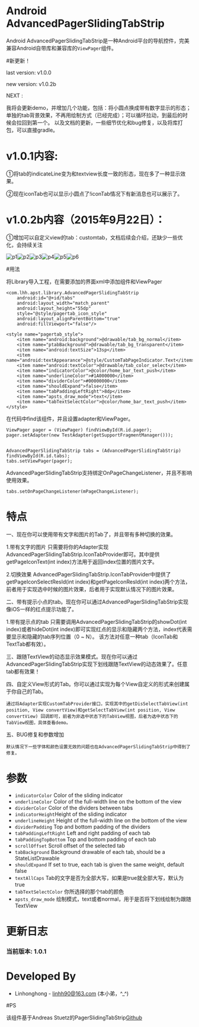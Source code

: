 # Android AdvancedPagerSlidingTabStrip

Android AdvancedPagerSlidingTabStrip是一种Android平台的导航控件，完美兼容Android自带库和兼容库的`ViewPager`组件。

#新更新！

last version: v1.0.0

new version: v1.0.2b

NEXT :

我将会更新demo，并增加几个功能，包括：将小圆点换成带有数字显示的形态；单独的tab背景效果，不再用绘制方式（已经完成）；可以循环拉动，到最后的时候会拉回到第一个。
以及文档的更新，一些细节优化和bug修复，以及将库打包，可以直接gradle。

# v1.0.1内容:

①将tab的indicateLine变为和textview长度一致的形态，现在多了一种显示效果。

②现在iconTab也可以显示小圆点了!iconTab情况下有新消息也可以展示了。

# v1.0.2b内容（2015年9月22日）：

①增加可以自定义view的tab：customtab，文档后续会介绍，还缺少一些优化，会持续关注

![p1](http://ww4.sinaimg.cn/mw1024/6e4e0c91gw1euym6rifr7j20810g2dgl.jpg)![p2](http://ww2.sinaimg.cn/bmiddle/6e4e0c91gw1euym6s3jw3j20810g2dgm.jpg)![p3](http://ww1.sinaimg.cn/bmiddle/6e4e0c91gw1euymy0xtn7j20810g2dgl.jpg)![p4](http://ww1.sinaimg.cn/bmiddle/6e4e0c91gw1ew6q3hxg7qj20k00zkdh8.jpg)![p5](http://ww4.sinaimg.cn/bmiddle/6e4e0c91gw1ew6q95gmllj20k00zk400.jpg)![p6](http://ww3.sinaimg.cn/bmiddle/6e4e0c91gw1ewb9a9y0kyj20k00zkmym.jpg)

#用法

将Library导入工程，在需要添加的界面xml中添加组件和ViewPager

    <com.lhh.apst.library.AdvancedPagerSlidingTabStrip
        android:id="@+id/tabs"
        android:layout_width="match_parent"
        android:layout_height="55dp"
        style="@style/pagertab_icon_style"
        android:layout_alignParentBottom="true"
        android:fillViewport="false"/>

    <style name="pagertab_style">
        <item name="android:background">@drawable/tab_bg_normal</item>
        <item name="ptabBackground">@drawable/tab_bg_transparent</item>
        <item name="android:textSize">13sp</item>
        <item name="android:textAppearance">@style/CustomTabPageIndicator.Text</item>
        <item name="android:textColor">@drawable/tab_color_select</item>
        <item name="indicatorColor">@color/home_bar_text_push</item>
        <item name="underlineColor">#1A000000</item>
        <item name="dividerColor">#00000000</item>
        <item name="shouldExpand">false</item>
        <item name="tabPaddingLeftRight">8dp</item>
        <item name="apsts_draw_mode">text</item>
        <item name="tabTextSelectColor">@color/home_bar_text_push</item>
    </style>

在代码中find该组件，并且设置adapter和ViewPager。

    ViewPager pager = (ViewPager) findViewById(R.id.pager);
    pager.setAdapter(new TestAdapter(getSupportFragmentManager()));


    AdvancedPagerSlidingTabStrip tabs = (AdvancedPagerSlidingTabStrip) findViewById(R.id.tabs);
    tabs.setViewPager(pager);


AdvancedPagerSlidingTabStrip支持绑定OnPageChangeListener，并且不影响使用效果。

    tabs.setOnPageChangeListener(mPageChangeListener);

# 特点

一、现在你可以使用带有文字和图片的Tab了，并且带有多种切换的效果。

  1.带有文字的图片
  只需要将你的Adapter实现AdvancedPagerSlidingTabStrip.IconTabProvider即可。其中提供getPageIconText(int index)方法用于返回index位置的图片文字。

  2.切换效果
  AdvancedPagerSlidingTabStrip.IconTabProvider中提供了getPageIconSelectResId(int index)和getPageIconResId(int index)两个方法，前者用于实现选中时候的图片效果，后者用于实现默认情况下的图片效果。


二、带有提示小点的tab。现在你可以通过AdvancedPagerSlidingTabStrip实现像iOS一样的红点提示功能了。

   1.带有提示点的tab
     只需要调用AdvancedPagerSlidingTabStrip的showDot(int index)或者hideDot(int index)即可实现红点的显示和隐藏两个方法，index代表需要显示和隐藏的tab序列位置（0 ~ N）。
     该方法对任意一种tab（IconTab和TextTab都有效）。

三、跟随TextView的动态显示效果模式。现在你可以通过AdvancedPagerSlidingTabStrip实现下划线跟随TextView的动态效果了。任意tab都有效果！

四、自定义View形式的Tab。你可以通过实现为每个View自定义的形式来创建属于你自己的Tab。

    通过将Adapter实现CustomTabProvider接口，实现其中的getDisSelectTabView(int position, View convertView)和getSelectTabView(int position, View convertView) 回调即可，前者为非选中状态下的TabView视图，后者为选中状态下的TabView视图，具体查看demo。

五、BUG修复和参数增加

    默认情况下一些字体和颜色设置无效的问题也在AdvancedPagerSlidingTabStrip中得到了修复。

# 参数

 * `indicatorColor` Color of the sliding indicator
 * `underlineColor` Color of the full-width line on the bottom of the view
 * `dividerColor` Color of the dividers between tabs
 * `indicatorHeight`Height of the sliding indicator
 * `underlineHeight` Height of the full-width line on the bottom of the view
 * `dividerPadding` Top and bottom padding of the dividers
 * `tabPaddingLeftRight` Left and right padding of each tab
 * `tabPaddingTopBottom` Top and bottom padding of each tab
 * `scrollOffset` Scroll offset of the selected tab
 * `tabBackground` Background drawable of each tab, should be a StateListDrawable
 * `shouldExpand` If set to true, each tab is given the same weight, default false
 * `textAllCaps` Tab的文字是否为全部大写，如果是true就全部大写，默认为true
 * `tabTextSelectColor` 你所选择的那个tab的颜色
 * `apsts_draw_mode` 绘制模式，text或者normal，用于是否将下划线绘制为跟随TextView

# 更新日志

### 当前版本: 1.0.1

# Developed By

 * Linhonghong - <linhh90@163.com> (本小弟，^_^)

#PS

  该组件基于Andreas Stuetz的PagerSlidingTabStrip[Github](https://github.com/astuetz/PagerSlidingTabStrip/)

